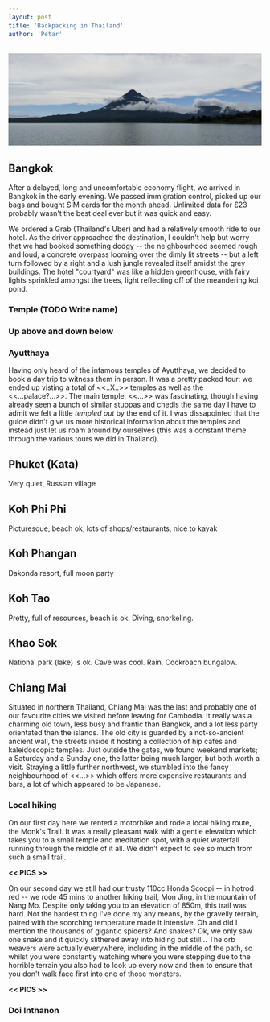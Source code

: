 ```yaml
---
layout: post
title: 'Backpacking in Thailand'
author: 'Petar'
---
```


<img loading="lazy" src="/assets/images/costa-rica/cover-2.jpg" />
<br/>

## Bangkok

After a delayed, long and uncomfortable economy flight, we arrived in Bangkok in the early evening. We passed immigration control, picked up our bags and bought SIM cards for the month ahead. Unlimited data for £23 probably wasn't the best deal ever but it was quick and easy. 


We ordered a Grab (Thailand's Uber) and had a relatively smooth ride to our hotel. As the driver approached the destination, I couldn't help but worry that we had booked something dodgy -- the neighbourhood seemed rough and loud, a concrete overpass looming over the dimly lit streets -- but a left turn followed by a right and a lush jungle revealed itself amidst the grey buildings. The hotel "courtyard" was like a hidden greenhouse, with fairy lights sprinkled amongst the trees, light reflecting off of the meandering koi pond.

### Temple (TODO Write name)

### Up above and down below

### Ayutthaya

Having only heard of the infamous temples of Ayutthaya, we decided to book a day trip to witness them in person. It was a pretty packed tour: we ended up visting a total of <<..X..>> temples as well as the <<...palace?...>>. The main temple, <<...>> was fascinating, though having already seen a bunch of similar stuppas and chedis the same day I have to admit we felt a little _templed out_ by the end of it. I was dissapointed that the guide didn't give us more historical information about the temples and instead just let us roam around by ourselves (this was a constant theme through the various tours we did in Thailand).

## Phuket (Kata)

Very quiet, Russian village

## Koh Phi Phi

Picturesque, beach ok, lots of shops/restaurants, nice to kayak

## Koh Phangan

Dakonda resort, full moon party 

## Koh Tao

Pretty, full of resources, beach is ok. Diving, snorkeling.

## Khao Sok

National park (lake) is ok. Cave was cool. Rain. Cockroach bungalow.

## Chiang Mai

Situated in northern Thailand, Chiang Mai was the last and probably one of our favourite cities we visited before leaving for Cambodia. It really was a charming old town, less busy and frantic than Bangkok, and a lot less party orientated than the islands. The old city is guarded by a not-so-ancient ancient wall, the streets inside it hosting a collection of hip cafes and kaleidoscopic temples. Just outside the gates, we found weekend markets; a Saturday and a Sunday one, the latter being much larger, but both worth a visit. Straying a little further northwest, we stumbled into the fancy neighbourhood of <<...>> which offers more expensive restaurants and bars, a lot of which appeared to be Japanese.

### Local hiking

On our first day here we rented a motorbike and rode a local hiking route, the Monk's Trail. It was a really pleasant walk with a gentle elevation which takes you to a small temple and meditation spot, with a quiet waterfall running through the middle of it all. We didn't expect to see so much from such a small trail.

**<< PICS >>**

On our second day we still had our trusty 110cc Honda Scoopi -- in hotrod red -- we rode 45 mins to another hiking trail, Mon Jing, in the mountain of Nang Mo. Despite only taking you to an elevation of 850m, this trail was hard. Not the hardest thing I've done my any means, by the gravelly terrain, paired with the scorching temperature made it intensive. Oh and did I mention the thousands of gigantic spiders? And snakes? Ok, we only saw one snake and it quickly slithered away into hiding but still... The orb weavers were actually everywhere, including in the middle of the path, so whilst you were constantly watching where you were stepping due to the horrible terrain you also had to look up every now and then to ensure that you don't walk face first into one of those monsters.

**<< PICS >>**

### Doi Inthanon

